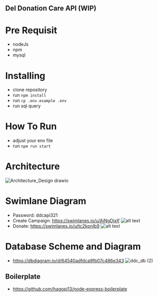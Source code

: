 ## Del Donation Care API (WIP)

# Pre Requisit
- nodeJs
- npm
- mysql

# Installing
- clone repository
- run `npm install`
- run `cp .env.example .env`
- run sql query

# How To Run
- adjust your env file
- run `npm run start`

# Architecture
![Architecture_Design drawio](https://user-images.githubusercontent.com/28669807/236332384-2d33d70a-0d27-4891-87f7-855248f19c46.png)


# Swimlane Diagram
- Password: ddcapi321
- Create Campaign: https://swimlanes.io/u/AjNgDjxIf
![alt text](https://static.swimlanes.io/3b95c3352e47089e16cb6ff0a3073672.png)
- Donate: https://swimlanes.io/u/tc2kpnIb9
![alt text](https://static.swimlanes.io/521738c27d7e8b68f6d7a76cf9cdd978.png)

# Database Scheme and Diagram
- https://dbdiagram.io/d/64540adfdca9fb07c486e343
![ddc_db (2)](https://user-images.githubusercontent.com/28669807/236325378-40aefa57-f5e0-4903-82d3-934aeac0a781.png)

## Boilerplate
- https://github.com/hagopj13/node-express-boilerplate

